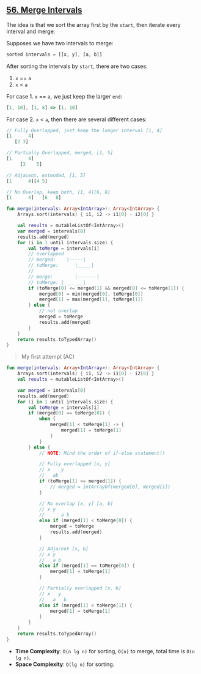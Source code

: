 ## [56. Merge Intervals](https://leetcode.com/problems/merge-intervals/)

The idea is that we sort the array first by the `start`, then iterate every interval and merge. 


Supposes we have two intervals to merge:

```js
sorted intervals = [[x, y], [a, b]]
```
After sorting the intervals by `start`, there are two cases:
1. `x` == `a`
2. `x` < `a`

For case 1. `x` == `a`, we just keep the larger `end`:

```js
[1, 10], [1, 8] => [1, 10]
```

For case 2. `x` < `a`, then there are several different cases:

```js
// Fully Overlapped, just keep the longer interval [1, 4]
[1      4]
   [2 3]

// Partially Overlapped, merged, [1, 5]
[1      4]
     [3    5]

// Adjacent, extended, [1, 5]
[1      4][4 5]

// No Overlap, keep both, [1, 4][6, 8]
[1      4]   [6   8]
```

```kotlin
fun merge(intervals: Array<IntArray>): Array<IntArray> {
    Arrays.sort(intervals) { i1, i2 -> i1[0] - i2[0] }

    val results = mutableListOf<IntArray>()
    var merged = intervals[0]
    results.add(merged)
    for (i in 1 until intervals.size) {
        val toMerge = intervals[i]
        // overlapped
        // merged:    |-----|
        // toMerge:      |_____|
        // 
        // merge:        |-------|
        // toMerge: |_______|
        if (toMerge[0] <= merged[1] && merged[0] <= toMerge[1]) {
            merged[0] = min(merged[0], toMerge[0])
            merged[1] = max(merged[1], toMerge[1])
        } else {
            // not overlap
            merged = toMerge
            results.add(merged)
        }
    }
    return results.toTypedArray()
}
```

> My first attempt (AC)
```kotlin
fun merge(intervals: Array<IntArray>): Array<IntArray> {
    Arrays.sort(intervals) { i1, i2 -> i1[0] - i2[0] }
    val results = mutableListOf<IntArray>()

    var merged = intervals[0]
    results.add(merged)
    for (i in 1 until intervals.size) {
        val toMerge = intervals[i]
        if (merged[0] == toMerge[0]) {
            when {
                merged[1] < toMerge[1] -> {
                    merged[1] = toMerge[1]
                }
            }
        } else {
            // NOTE: Mind the order of if-else statement!!

            // Fully overlapped [x, y]
            // x    y
            //   ab
            if (toMerge[1] <= merged[1]) {
                // merged = intArrayOf(merged[0], merged[1])
            }

            // No overlap [x, y] [a, b]
            // x y
            //      a b
            else if (merged[1] < toMerge[0]) {
                merged = toMerge
                results.add(merged)
            }

            // Adjacent [x, b]
            // x y
            //   a b
            else if (merged[1] == toMerge[0]) {
                merged[1] = toMerge[1]
            }

            // Partially overlapped [x, b]
            // x   y
            //   a   b
            else if (merged[1] < toMerge[1]) {
                merged[1] = toMerge[1]
            }
        }
    }
    return results.toTypedArray()
}
```

* **Time Complexity**: `O(n lg n)` for sorting, `O(n)` to merge, total time is `O(n lg n)`.
* **Space Complexity**: `O(lg n)` for sorting.